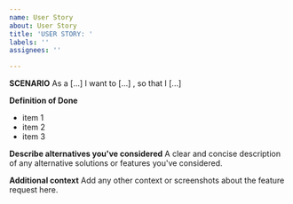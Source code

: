 ```yaml
---
name: User Story
about: User Story
title: 'USER STORY: '
labels: ''
assignees: ''

---
```


**SCENARIO**
As a  [...] I want to  [...] , so that I   [...] 

**Definition of Done**
* item 1
* item 2
* item 3

**Describe alternatives you've considered**
A clear and concise description of any alternative solutions or features you've considered.

**Additional context**
Add any other context or screenshots about the feature request here.
